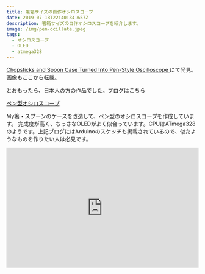 ```yaml
---
title: 箸箱サイズの自作オシロスコープ
date: 2019-07-18T22:40:34.657Z
description: 箸箱サイズの自作オシロスコープを紹介します。
image: /img/pen-ocillate.jpeg
tags:
  - オシロスコープ
  - OLED
  - atmega328
---
```

[Chopsticks and Spoon Case Turned Into Pen-Style Oscilloscope](https://blog.hackster.io/chopsticks-and-spoon-case-turned-into-pen-style-oscilloscope-dc5a310cda8c)にて発見。画像もここから転載。

とおもったら、日本人の方の作品でした。ブログはこちら

[ペン型オシロスコープ](http://radiopench.blog96.fc2.com/blog-category-55.html)

My箸・スプーンのケースを改造して、ペン型のオシロスコープを作成しています。
完成度が高く、ちっさなOLEDがよく似合っています。CPUはATmega328のようです。上記ブログにはArduinoのスケッチも掲載されているので、似たようなものを作りたい人は必見です。

<iframe width="100%" height="315" src="https://www.youtube.com/embed/7QI9CRNEi2w" frameborder="0" allow="accelerometer; autoplay; encrypted-media; gyroscope; picture-in-picture" allowfullscreen></iframe>
